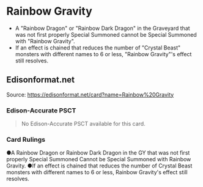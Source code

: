 # Rainbow Gravity

*   A "Rainbow Dragon" or "Rainbow Dark Dragon" in the Graveyard that was not first properly Special Summoned cannot be Special Summoned with "Rainbow Gravity".
*   If an effect is chained that reduces the number of "Crystal Beast" monsters with different names to 6 or less, "Rainbow Gravity"'s effect still resolves.

## Edisonformat.net

Source: https://edisonformat.net/card?name=Rainbow%20Gravity

### Edison-Accurate PSCT

> No Edison-Accurate PSCT available for this card.

### Card Rulings

●A Rainbow Dragon or Rainbow Dark Dragon in the GY that was not first properly Special Summoned Cannot be Special Summoned with Rainbow Gravity.
●If an effect is chained that reduces the number of Crystal Beast monsters with different names to 6 or less, Rainbow Gravity's effect still resolves.
            
